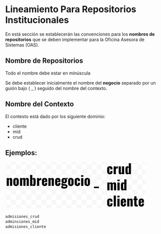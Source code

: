 # Lineamiento Para Repositorios Institucionales

En está sección se establecerán las convenciones para los **nombres de repositorios** que se deben implementar para la Oficina Asesora de Sistemas (OAS).

## Nombre de Repositorios

Todo el nombre debe estar en minúscula

Se debe establecer inicialmente el nombre del **negocio** separado por un guión bajo ( _ ) seguido del nombre del contexto.


## Nombre del Contexto

El contexto está dado por los siguiente dominio:
- cliente
- mid
- crud

## Ejemplos:

![Crear BD](/repositorios_institucionales/img/repo_01.png)

    admisiones_crud
    adminsiones_mid
    admisiones_cliente
